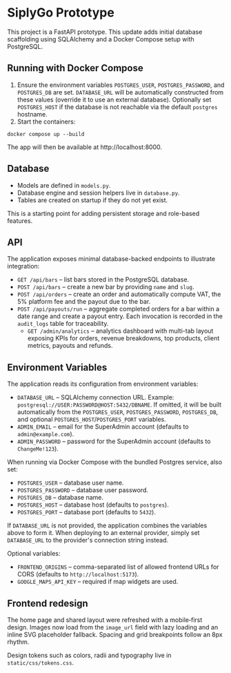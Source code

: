# SiplyGo Prototype

This project is a FastAPI prototype. This update adds initial database scaffolding
using SQLAlchemy and a Docker Compose setup with PostgreSQL.

## Running with Docker Compose

1. Ensure the environment variables `POSTGRES_USER`,
   `POSTGRES_PASSWORD`, and `POSTGRES_DB` are set. `DATABASE_URL` will be
   automatically constructed from these values (override it to use an
   external database). Optionally set `POSTGRES_HOST` if the database is
   not reachable via the default `postgres` hostname.
2. Start the containers:

```
docker compose up --build
```

The app will then be available at http://localhost:8000.

## Database

- Models are defined in `models.py`.
- Database engine and session helpers live in `database.py`.
- Tables are created on startup if they do not yet exist.

This is a starting point for adding persistent storage and role-based features.

## API

The application exposes minimal database-backed endpoints to illustrate
integration:

- `GET /api/bars` – list bars stored in the PostgreSQL database.
- `POST /api/bars` – create a new bar by providing `name` and `slug`.
- `POST /api/orders` – create an order and automatically compute VAT,
  the 5% platform fee and the payout due to the bar.
- `POST /api/payouts/run` – aggregate completed orders for a bar within a
  date range and create a payout entry. Each invocation is recorded in the
  `audit_logs` table for traceability.
  - `GET /admin/analytics` – analytics dashboard with multi-tab layout
    exposing KPIs for orders, revenue breakdowns, top products, client
    metrics, payouts and refunds.

## Environment Variables

The application reads its configuration from environment variables:

- `DATABASE_URL` – SQLAlchemy connection URL. Example:
  `postgresql://USER:PASSWORD@HOST:5432/DBNAME`. If omitted, it will be
  built automatically from the `POSTGRES_USER`, `POSTGRES_PASSWORD`,
  `POSTGRES_DB`, and optional `POSTGRES_HOST`/`POSTGRES_PORT` variables.
- `ADMIN_EMAIL` – email for the SuperAdmin account (defaults to
  `admin@example.com`).
- `ADMIN_PASSWORD` – password for the SuperAdmin account (defaults to
  `ChangeMe!123`).

When running via Docker Compose with the bundled Postgres service, also set:

- `POSTGRES_USER` – database user name.
- `POSTGRES_PASSWORD` – database user password.
- `POSTGRES_DB` – database name.
- `POSTGRES_HOST` – database host (defaults to `postgres`).
- `POSTGRES_PORT` – database port (defaults to `5432`).

If `DATABASE_URL` is not provided, the application combines the variables
above to form it. When deploying to an external provider, simply set
`DATABASE_URL` to the provider's connection string instead.

Optional variables:

- `FRONTEND_ORIGINS` – comma-separated list of allowed frontend URLs for CORS
  (defaults to `http://localhost:5173`).
- `GOOGLE_MAPS_API_KEY` – required if map widgets are used.

## Frontend redesign

The home page and shared layout were refreshed with a mobile‑first design.
Images now load from the `image_url` field with lazy loading and an inline SVG
placeholder fallback. Spacing and grid breakpoints follow an
8px rhythm.

Design tokens such as colors, radii and typography live in
`static/css/tokens.css`.
